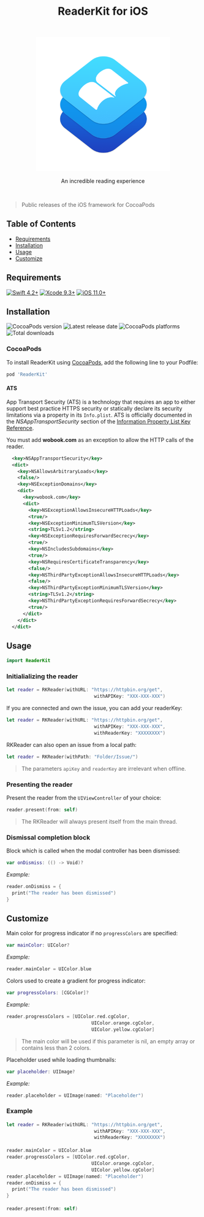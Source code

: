 <h1 align="center"> ReaderKit for iOS </h1> <br>
<p align="center">
    <img alt="ReaderKit for iOS" title="ReaderKit for iOS" src="/assets/logo.png" height="350">
</p>

<p align="center">
    An incredible reading experience
</p> <br/>

  > Public releases of the iOS framework for CocoaPods

## Table of Contents

- [Requirements](#requirements)
- [Installation](#installation)
- [Usage](#usage)
- [Customize](#customize)

## Requirements

[![Swift 4.2+](https://img.shields.io/badge/Swift-4.2%2B-orange.svg)](https://swift.org)
[![Xcode 9.3+](https://img.shields.io/badge/Xcode-9.3%2B-lightgrey.svg)](https://developer.apple.com/xcode/)
[![iOS 11.0+](https://img.shields.io/badge/iOS-11.0%2B-blue.svg)](https://developer.apple.com/ios/)

## Installation

![CocoaPods version](https://img.shields.io/cocoapods/v/ReaderKit.svg)
![Latest release date](https://img.shields.io/github/release-date/Wobook/wobook-reader-ios.svg)
![CocoaPods platforms](https://img.shields.io/cocoapods/p/ReaderKit.svg)
![Total downloads](https://img.shields.io/github/downloads/Wobook/wobook-reader-ios/total.svg)

### CocoaPods

To install ReaderKit using [CocoaPods](http://cocoapods.org), add the following line to your Podfile:

```ruby
pod 'ReaderKit'
```

#### ATS

App Transport Security (ATS) is a technology that requires an app to either support best practice HTTPS security or statically declare its security limitations via a property in its `Info.plist`. ATS is officially documented in the *NSAppTransportSecurity* section of the [Information Property List Key Reference](https://developer.apple.com/library/content/documentation/General/Reference/InfoPlistKeyReference/Articles/CocoaKeys.html#//apple_ref/doc/uid/TP40009251-SW33).

You must add **wobook.com** as an exception to allow the HTTP calls of the reader.

```xml
  <key>NSAppTransportSecurity</key>
  <dict>
    <key>NSAllowsArbitraryLoads</key>
    <false/>
    <key>NSExceptionDomains</key>
    <dict>
      <key>wobook.com</key>
      <dict>
        <key>NSExceptionAllowsInsecureHTTPLoads</key>
        <true/>
        <key>NSExceptionMinimumTLSVersion</key>
        <string>TLSv1.2</string>
        <key>NSExceptionRequiresForwardSecrecy</key>
        <true/>
        <key>NSIncludesSubdomains</key>
        <true/>
        <key>NSRequiresCertificateTransparency</key>
        <false/>
        <key>NSThirdPartyExceptionAllowsInsecureHTTPLoads</key>
        <false/>
        <key>NSThirdPartyExceptionMinimumTLSVersion</key>
        <string>TLSv1.2</string>
        <key>NSThirdPartyExceptionRequiresForwardSecrecy</key>
        <true/>
      </dict>
    </dict>
  </dict>
```

## Usage

```swift
import ReaderKit
```

### Initialializing the reader

```swift
let reader = RKReader(withURL: "https://httpbin.org/get",
                                withAPIKey: "XXX-XXX-XXX")
```

If you are connected and own the issue, you can add your readerKey:

```swift
let reader = RKReader(withURL: "https://httpbin.org/get",
                                withAPIKey: "XXX-XXX-XXX",
                                withReaderKey: "XXXXXXXX")
```

RKReader can also open an issue from a local path:

```swift
let reader = RKReader(withPath: "Folder/Issue/")
```

  > The parameters `apiKey` and `readerKey` are irrelevant when offline.

### Presenting the reader

Present the reader from the `UIViewController` of your choice:

```swift
reader.present(from: self)
```

  > The RKReader will always present itself from the main thread.

### Dismissal completion block

Block which is called when the modal controller has been dismissed:

```swift
var onDismiss: (() -> Void)?
```

*Example:*
```swift
reader.onDismiss = {
  print("The reader has been dismissed")
}
```

## Customize

Main color for progress indicator if no `progressColors` are specified:

```swift
var mainColor: UIColor?
```

*Example:*
```swift
reader.mainColor = UIColor.blue
```

Colors used to create a gradient for progress indicator:

```swift
var progressColors: [CGColor]?
```

*Example:*
```swift
reader.progressColors = [UIColor.red.cgColor,
                               UIColor.orange.cgColor,
                               UIColor.yellow.cgColor]
```

  > The main color will be used if this parameter is nil, an empty array or contains less than 2 colors.


Placeholder used while loading thumbnails:

```swift
var placeholder: UIImage?
```

*Example:*
```swift
reader.placeholder = UIImage(named: "Placeholder")
```

### Example

```swift
let reader = RKReader(withURL: "https://httpbin.org/get",
                                withAPIKey: "XXX-XXX-XXX",
                                withReaderKey: "XXXXXXXX")

reader.mainColor = UIColor.blue
reader.progressColors = [UIColor.red.cgColor,
                               UIColor.orange.cgColor,
                               UIColor.yellow.cgColor]
reader.placeholder = UIImage(named: "Placeholder")
reader.onDismiss = {
  print("The reader has been dismissed")
}

reader.present(from: self)
```
